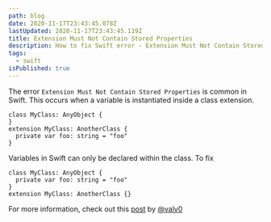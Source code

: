 ```yaml
---
path: blog
date: 2020-11-17T23:43:45.078Z
lastUpdated: 2020-11-17T23:43:45.119Z
title: Extension Must Not Contain Stored Properties
description: How to fix Swift error - Extension Must Not Contain Stored Properties
tags:
  - swift
isPublished: true
---
```


The error `Extension Must Not Contain Stored Properties` is common in Swift. This occurs when a variable is instantiated inside a class extension.

```
class MyClass: AnyObject {
}
extension MyClass: AnotherClass {
  private var foo: string = "foo"
}
```

Variables in Swift can only be declared within the class. To fix

```
class MyClass: AnyObject {
  private var foo: string = "foo"
}
extension MyClass: AnotherClass {}
```

For more information, check out this [post](https://medium.com/@valv0/computed-properties-and-extensions-a-pure-swift-approach-64733768112c) by [@valv0](https://twitter.com/valv0?s=20)
